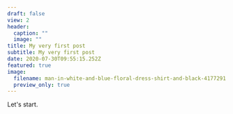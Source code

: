 ```yaml
---
draft: false
view: 2
header:
  caption: ""
  image: ""
title: My very first post
subtitle: My very first post
date: 2020-07-30T09:55:15.252Z
featured: true
image:
  filename: man-in-white-and-blue-floral-dress-shirt-and-black-4177291.jpg
  preview_only: true
---
```

Let's start.